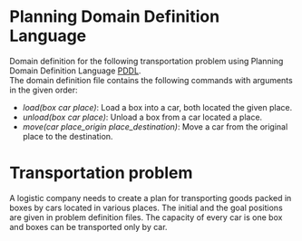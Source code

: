 # Planning Domain Definition Language
Domain definition for the following transportation problem using Planning Domain Definition Language [PDDL](https://en.wikipedia.org/wiki/Planning_Domain_Definition_Language).  
The domain definition file contains the following commands with arguments in the given order:
* *load(box car place)*: Load a box into a car, both located the given place.
* *unload(box car place)*: Unload a box from a car located a place.
* *move(car place_origin place_destination)*: Move a car from the original place to the destination.

# Transportation problem
A logistic company needs to create a plan for transporting goods packed in boxes by cars located in various places.
The initial and the goal positions are given in problem definition files. The capacity of every car is one box and boxes can be transported only by car.
